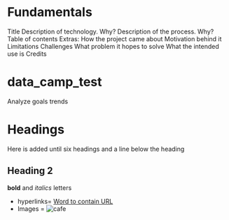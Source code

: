 # Fundamentals
Title
Description of technology. Why?
Description of the process. Why?
Table of contents
Extras:
How the project came about
Motivation behind it
Limitations
Challenges
What problem it hopes to solve
What the intended use is
Credits

# data_camp_test
Analyze goals trends

# Headings
Here is added until six headings and a line below the heading
## Heading 2
**bold** and *italics* letters
* hyperlinks= [Word to contain URL](https://www.markdownguide.org/basic-syntax/)
* Images = ![cafe](https://github.com/user-attachments/assets/9b7e73cd-c147-4eed-9869-1175f201102e)
